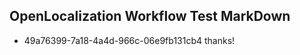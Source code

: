 ## OpenLocalization Workflow Test MarkDown
* 49a76399-7a18-4a4d-966c-06e9fb131cb4 thanks!

<!--HONumber=Feb17_HO2-->



